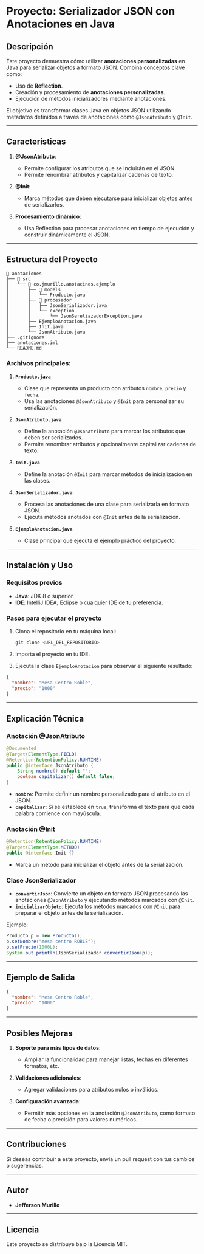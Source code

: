 # Proyecto: Serializador JSON con Anotaciones en Java

## Descripción
Este proyecto demuestra cómo utilizar **anotaciones personalizadas** en Java para serializar objetos a formato JSON. Combina conceptos clave como:

- Uso de **Reflection**.
- Creación y procesamiento de **anotaciones personalizadas**.
- Ejecución de métodos inicializadores mediante anotaciones.

El objetivo es transformar clases Java en objetos JSON utilizando metadatos definidos a través de anotaciones como `@JsonAtributo` y `@Init`.

---

## Características

1. **@JsonAtributo**:
   - Permite configurar los atributos que se incluirán en el JSON.
   - Permite renombrar atributos y capitalizar cadenas de texto.

2. **@Init**:
   - Marca métodos que deben ejecutarse para inicializar objetos antes de serializarlos.

3. **Procesamiento dinámico**:
   - Usa Reflection para procesar anotaciones en tiempo de ejecución y construir dinámicamente el JSON.

---

## Estructura del Proyecto

```
📁 anotaciones
├── 📁 src
│   └── 📁 co.jmurillo.anotacines.ejemplo
│       ├── 📁 models
│       │   └── Producto.java
│       ├── 📁 procesador
│       │   ├── JsonSerializador.java
│       │   └── exception
│       │       └── JsonSereliazadorException.java
│       ├── EjemploAnotacion.java
│       ├── Init.java
│       └── JsonAtributo.java
├── .gitignore
├── anotaciones.iml
└── README.md
```

### Archivos principales:

1. **`Producto.java`**
   - Clase que representa un producto con atributos `nombre`, `precio` y `fecha`.
   - Usa las anotaciones `@JsonAtributo` y `@Init` para personalizar su serialización.

2. **`JsonAtributo.java`**
   - Define la anotación `@JsonAtributo` para marcar los atributos que deben ser serializados.
   - Permite renombrar atributos y opcionalmente capitalizar cadenas de texto.

3. **`Init.java`**
   - Define la anotación `@Init` para marcar métodos de inicialización en las clases.

4. **`JsonSerializador.java`**
   - Procesa las anotaciones de una clase para serializarla en formato JSON.
   - Ejecuta métodos anotados con `@Init` antes de la serialización.

5. **`EjemploAnotacion.java`**
   - Clase principal que ejecuta el ejemplo práctico del proyecto.

---

## Instalación y Uso

### Requisitos previos
- **Java**: JDK 8 o superior.
- **IDE**: IntelliJ IDEA, Eclipse o cualquier IDE de tu preferencia.

### Pasos para ejecutar el proyecto
1. Clona el repositorio en tu máquina local:
   ```bash
   git clone <URL_DEL_REPOSITORIO>
   ```

2. Importa el proyecto en tu IDE.

3. Ejecuta la clase `EjemploAnotacion` para observar el siguiente resultado:

```json
{
  "nombre": "Mesa Centro Roble",
  "precio": "1000"
}
```

---

## Explicación Técnica

### **Anotación @JsonAtributo**
```java
@Documented
@Target(ElementType.FIELD)
@Retention(RetentionPolicy.RUNTIME)
public @interface JsonAtributo {
    String nombre() default "";
    boolean capitalizar() default false;
}
```
- **`nombre`**: Permite definir un nombre personalizado para el atributo en el JSON.
- **`capitalizar`**: Si se establece en `true`, transforma el texto para que cada palabra comience con mayúscula.

### **Anotación @Init**
```java
@Retention(RetentionPolicy.RUNTIME)
@Target(ElementType.METHOD)
public @interface Init {}
```
- Marca un método para inicializar el objeto antes de la serialización.

### **Clase JsonSerializador**
- **`convertirJson`**: Convierte un objeto en formato JSON procesando las anotaciones `@JsonAtributo` y ejecutando métodos marcados con `@Init`.
- **`inicializarObjeto`**: Ejecuta los métodos marcados con `@Init` para preparar el objeto antes de la serialización.

Ejemplo:
```java
Producto p = new Producto();
p.setNombre("mesa centro ROBLE");
p.setPrecio(1000L);
System.out.println(JsonSerializador.convertirJson(p));
```

---

## Ejemplo de Salida

```json
{
  "nombre": "Mesa Centro Roble",
  "precio": "1000"
}
```

---

## Posibles Mejoras

1. **Soporte para más tipos de datos**:
   - Ampliar la funcionalidad para manejar listas, fechas en diferentes formatos, etc.

2. **Validaciones adicionales**:
   - Agregar validaciones para atributos nulos o inválidos.

3. **Configuración avanzada**:
   - Permitir más opciones en la anotación `@JsonAtributo`, como formato de fecha o precisión para valores numéricos.

---

## Contribuciones
Si deseas contribuir a este proyecto, envía un pull request con tus cambios o sugerencias.

---

## Autor
- **Jefferson Murillo**

---

## Licencia
Este proyecto se distribuye bajo la Licencia MIT.
